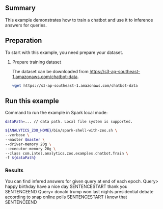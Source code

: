 ## Summary
This example demonstrates how to train a chatbot and use it to inference answers for queries.

## Preparation

To start with this example, you need prepare your dataset.

1. Prepare training dataset

    The dataset can be downloaded from https://s3-ap-southeast-1.amazonaws.com/chatbot-data.
    
    ```bash
    wget https://s3-ap-southeast-1.amazonaws.com/chatbot-data
    ```

## Run this example

Command to run the example in Spark local mode:
```bash
dataPath=... // data path. Local file system is supported.

${ANALYTICS_ZOO_HOME}/bin/spark-shell-with-zoo.sh \
--verbose \
--master $master \
--driver-memory 20g \
--executor-memory 20g \
--class com.intel.analytics.zoo.examples.chatbot.Train \
-f ${dataPath}
```

### Results
You can find infered answers for given query at end of each epoch.
Query> happy birthday have a nice day
SENTENCESTART thank you  SENTENCEEND
Query> donald trump won last nights presidential debate according to snap online polls
SENTENCESTART i know that SENTENCEEND
